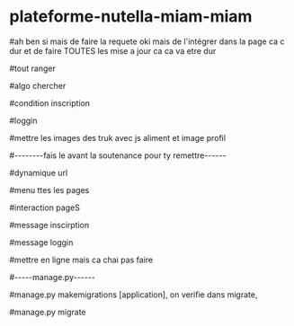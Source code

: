 # plateforme-nutella-miam-miam

#ah ben si mais de faire la requete oki mais de l'intégrer dans la page ca c dur et de faire TOUTES les mise a jour ca ca va etre dur


#tout ranger

#algo chercher

#condition inscription

#loggin

#mettre les images des truk avec js aliment et image profil



#--------fais le avant la soutenance pour ty remettre------

#dynamique url

#menu ttes les pages

#interaction pageS

#message inscirption

#message loggin

#mettre en ligne mais ca chai pas faire



#-----manage.py------

#manage.py makemigrations [application], on verifie dans migrate, 

#manage.py migrate

